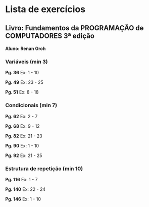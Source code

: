 # Lista de exercícios

## Livro: Fundamentos da PROGRAMAÇÃO de COMPUTADORES 3ª edição

#### Aluno: Renan Groh

### Variáveis (min 3)

**Pg. 36** Ex: 1  - 10

**Pg. 49** Ex: 23 - 25

**Pg. 51** Ex: 8  - 18

### Condicionais (min 7)

**Pg. 62** Ex: 2  - 7

**Pg. 68** Ex: 9  - 12

**Pg. 82** Ex: 21 - 23

**Pg. 90** Ex: 1  - 10

**Pg. 92** Ex: 21 - 25

### Estrutura de repetição (min 10)

**Pg. 116** Ex: 1  - 7

**Pg. 140** Ex: 22 - 24

**Pg. 146** Ex: 1  - 10